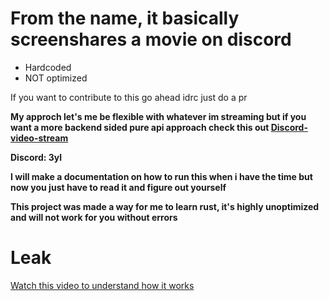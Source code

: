 # From the name, it basically screenshares a movie on discord

- Hardcoded
- NOT optimized

If you want to contribute to this go ahead idrc just do a pr

**My approch let's me be flexible with whatever im streaming but if you want a more backend sided pure api approach check this out [Discord-video-stream](https://github.com/Discord-RE/Discord-video-stream)**

**Discord: 3yl**

**I will make a documentation on how to run this when i have the time but now you just have to read it and figure out yourself**

**This project was made a way for me to learn rust, it's highly unoptimized and will not work for you without errors**

# Leak
[Watch this video to understand how it works](./video/2025-02-23_05-38-26.mp4)
